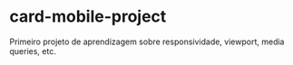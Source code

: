 # card-mobile-project
Primeiro projeto de aprendizagem sobre responsividade, viewport, media queries, etc.
